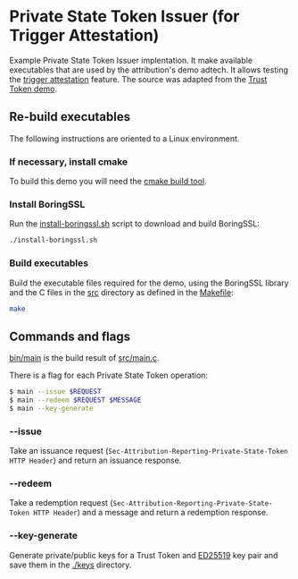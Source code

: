 # Private State Token Issuer (for Trigger Attestation)

Example Private State Token Issuer implentation. It make available executables
that are used by the attribution's demo adtech. It allows testing the [trigger
attestation](https://github.com/WICG/attribution-reporting-api/blob/main/trigger_attestation.md)
feature. The source was adapted from the [Trust Token
demo](https://github.com/JackJey/trust-token-demo).

## Re-build executables

The following instructions are oriented to a Linux environment.

### If necessary, install cmake

To build this demo you will need the [cmake build
tool](https://cmake.org/download/).

### Install BoringSSL

Run the [install-boringssl.sh](install-boringssl.sh) script to download and
build BoringSSL:

```sh
./install-boringssl.sh
```

### Build executables

Build the executable files required for the demo, using the BoringSSL library
and the C files in the [src](src) directory as defined in the
[Makefile](Makefile):

```sh
make
```

## Commands and flags

[bin/main](./bin/main) is the build result of [src/main.c](src/main.c).

There is a flag for each Private State Token operation:

```sh
$ main --issue $REQUEST
$ main --redeem $REQUEST $MESSAGE
$ main --key-generate
```

### --issue

Take an issuance request (`Sec-Attribution-Reporting-Private-State-Token HTTP
Header`) and return an issuance response.

### --redeem

Take a redemption request (`Sec-Attribution-Reporting-Private-State-Token HTTP
Header`) and a message and return a redemption response.

### --key-generate

Generate private/public keys for a Trust Token and
[ED25519](https://ed25519.cr.yp.to/) key pair and save them in the
[./keys](./keys) directory.
